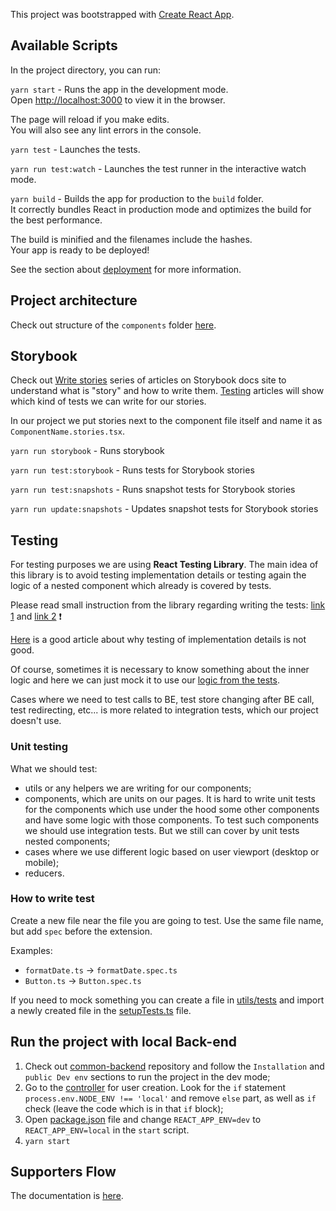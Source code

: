 This project was bootstrapped with [Create React App](https://github.com/facebook/create-react-app).

## Available Scripts

In the project directory, you can run:

`yarn start` - 
Runs the app in the development mode.<br>
Open [http://localhost:3000](http://localhost:3000) to view it in the browser.

The page will reload if you make edits.<br>
You will also see any lint errors in the console.

`yarn test` - Launches the tests.

`yarn run test:watch` - Launches the test runner in the interactive watch mode.

`yarn build` - Builds the app for production to the `build` folder.<br>
It correctly bundles React in production mode and optimizes the build for the best performance.

The build is minified and the filenames include the hashes.<br>
Your app is ready to be deployed!

See the section about [deployment](https://facebook.github.io/create-react-app/docs/deployment) for more information.

## Project architecture
Check out structure of the `components` folder [here](./docs/page-structure.md).

## Storybook

Check out [Write stories](https://storybook.js.org/docs/react/writing-stories/introduction) series of articles on Storybook docs site to understand what is "story" and how to write them. [Testing](https://storybook.js.org/docs/react/writing-tests/introduction) articles will show which kind of tests we can write for our stories.

In our project we put stories next to the component file itself and name it as `ComponentName.stories.tsx`.

`yarn run storybook` - Runs storybook

`yarn run test:storybook` - Runs tests for Storybook stories

`yarn run test:snapshots` - Runs snapshot tests for Storybook stories

`yarn run update:snapshots` - Updates snapshot tests for Storybook stories

## Testing

For testing purposes we are using **React Testing Library**. The main idea of this library is to avoid testing implementation details or testing again the logic of a nested component which already is covered by tests.

️Please read small instruction from the library regarding writing the tests: [link 1](https://testing-library.com/docs/#what-you-should-avoid-with-testing-library) and [link 2](https://testing-library.com/docs/guiding-principles) ❗️️️

[Here](https://kentcdodds.com/blog/testing-implementation-details) is a good article about why testing of implementation details is not good.

Of course, sometimes it is necessary to know something about the inner logic and here we can just mock it to use our [logic from the tests](./src/pages/MyAccount/components/Billing/BankAccount/BankAccount.spec.tsx#L14-L56).

Cases where we need to test calls to BE, test store changing after BE call, test redirecting, etc... is more related to integration tests, which our project doesn't use.

### Unit testing

What we should test:

- utils or any helpers we are writing for our components;
- components, which are units on our pages. It is hard to write unit tests for the components which use under the hood some other components and have some logic with those components. To test such components we should use integration tests. But we still can cover by unit tests nested components;
- cases where we use different logic based on user viewport (desktop or mobile);
- reducers.

### How to write test

Create a new file near the file you are going to test. Use the same file name, but add `spec` before the extension.

Examples:
- `formatDate.ts` -> `formatDate.spec.ts`
- `Button.ts` -> `Button.spec.ts`

If you need to mock something you can create a file in [utils/tests](./src/shared/utils/tests) and import a newly created file in the [setupTests.ts](./src/shared/utils/tests/setupTests.ts) file.

## Run the project with local Back-end
1. Check out [common-backend](https://github.com/daostack/common-backend) repository and follow the `Installation` and `public Dev env` sections to run the project in the dev mode;
2. Go to the [controller](https://github.com/daostack/common-backend/blob/dev/functions/src/users/controllers/create.ts#L20-L27) for user creation. Look for the `if` statement `process.env.NODE_ENV !== 'local'` and remove `else` part, as well as `if` check (leave the code which is in that `if` block);
3. Open [package.json](./package.json) file and change `REACT_APP_ENV=dev` to `REACT_APP_ENV=local` in the `start` script.
4. `yarn start`

## Supporters Flow
The documentation is [here](./docs/supporters-flow.md).
